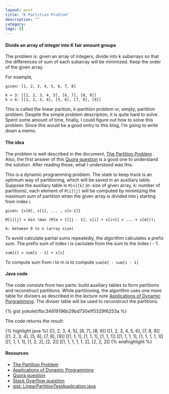 ```yaml
---
layout: post
title: "K Partition Problem"
description: ""
category: 
tags: []
---
```


#### Divide an array of integer into K fair amount groups ####

The problem is: given an array of integers, divide into k subarrays
so that the differences of sum of each subarray will be minimized.
Keep the order of the given array.

For example, 

```
given: [1, 2, 3, 4, 5, 6, 7, 8]

k = 3: [[1, 2, 3, 4, 5], [6, 7], [8, 9]]
k = 4: [[1, 2, 3, 4], [5, 6], [7, 8], [9]]
```

This is called the linear parition, k-partition problem or, simply, partition problem.
Despite the simple problem description, it is quite hard to solve.
Spent some amount of time, finally, I could figure out how to solve this problem.
Since this would be a good entry to this blog, I'm going to write down a memo.


#### The idea ####

The problem is well described in the document, [The Partition Problem](http://www8.cs.umu.se/kurser/TDBA77/VT06/algorithms/BOOK/BOOK2/NODE45.HTM) .
Also, the first answer of this [Quora question](https://www.quora.com/A-group-of-N-integer-numbers-need-to-be-divided-fairly-into-K-subgroups-A-fair-division-is-that-the-max-of-the-sums-of-K-subgroups-is-minimal) is a good one to understand the solution. After reading those, what I understood was this.

This is a dynamic programming problem. The state to keep track is an optimum way of partitioning, which will be saved in an auxiliary table.
Suppose the auxiliary table is `M[n][k]` (n: size of given array, k: number of partitions), each element of `M[i][j]` will be computed by minimizing the maximum sum of partition when the given array is divided into j starting from index i.

```
given: {s[0], s[1], ... , s[n-1]}

M[i][j] = min (max (M[m + 1][j - 1], s[i] + s[i+1] + ... + s[m]));

m: between 0 to n (array size)
```


To avoid calculate partial sums repeatedly, the algorithm calculates a prefix sum.
The prefix sum of index i is caclulate from the sum to the index i - 1.

```
sum[i] = sum[i - 1] + s[i]
```

To compute sum from i to m is to compute `sum[m] - sum[i - 1]`




#### Java code  ###

The code consists from two parts: build auxiliary tables to form partitions and reconstruct partitions.
While partitioning, the algorithm uses one more table for divisers as described in the lecture note [Applications of Dynamic Porgramming](http://www3.cs.stonybrook.edu/~algorith/video-lectures/2007/lecture18.pdf). The diviser table will be used to reconstruct the partitions.


{% gist yokolet/fbc34619196b29bd730e1f5329f6253a %}


The code returns the result:

{% highlight java %}
[[1, 2, 3, 4, 5], [6, 7], [8, 9]]
[[1, 2, 3, 4, 5, 6], [7, 8, 9]]
[[1, 2, 3, 4], [5, 6], [7, 8], [9]]
[[1, 1, 1], [1, 1, 1], [1, 1, 1]]
[[1, 1, 1, 1], [1, 1, 1, 1, 1]]
[[1, 1, 1, 1], [1, 2, 2], [2, 2]]
[[1, 1, 1, 1, 1, 2], [2, 2, 2]]
{% endhighlight %}

#### Resources ####

- [The Partition Problem](http://www8.cs.umu.se/kurser/TDBA77/VT06/algorithms/BOOK/BOOK2/NODE45.HTM)
- [Applications of Dynamic Programming](http://www3.cs.stonybrook.edu/~algorith/video-lectures/2007/lecture18.pdf)
- [Quora question](https://www.quora.com/A-group-of-N-integer-numbers-need-to-be-divided-fairly-into-K-subgroups-A-fair-division-is-that-the-max-of-the-sums-of-K-subgroups-is-minimal)
- [Stack Overflow question](http://stackoverflow.com/questions/7938809/how-to-understand-the-dynamic-programming-solution-in-linear-partitioning)
- [gist: LinearPartitionTestApplication.java](https://gist.github.com/abrie/b962ee399d06ada95e88)
